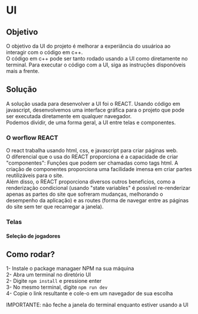 # UI


## Objetivo
O objetivo da UI do projeto é melhorar a experiância do usuárioa ao interagir com o código em c++.  
O código em c++ pode ser tanto rodado usando a UI como diretamente no terminal. Para executar o código com a UI, siga as instruções disponóveis mais a frente.  


## Solução
A solução usada para desenvolver a UI foi o REACT. Usando código em javascript, desenvolvemos uma interface gráfica para o projeto que pode ser executada diretamente em qualquer navegador.  
Podemos dividir, de uma forma geral, a UI entre telas e componentes.  
### O worflow REACT
O react trabalha usando html, css, e javascript para criar páginas web.  
O diferencial que o usa do REACT proporciona é a capacidade de criar "componentes": Funções que podem ser chamadas como tags html. A criação de componentes proporciona uma facilidade imensa em criar partes reutilizáveis para o site.  
Além disso, o REACT proporciona diversos outros beneficios, como a renderização condicional (usando "state variables" é possível re-renderizar apenas as partes do site que sofreram mudanças, melhorando o desempenho da aplicação) e as routes (forma de navegar entre as páginas do site sem ter que recarregar a janela).
### Telas
#### Seleção de jogadores



## Como rodar?
1- Instale o package managaer NPM na sua máquina  
2- Abra um terminal no diretório UI  
2- Digite ```npm install``` e pressione enter  
3- No mesmo terminal, digite ```npm run dev```  
4- Copie o link resultante e cole-o em um navegador de sua escolha  
  
IMPORTANTE: não feche a janela do terminal enquanto estiver usando a UI  
